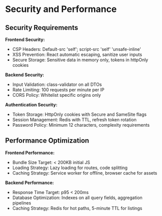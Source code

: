 # Security and Performance

## Security Requirements

**Frontend Security:**
- CSP Headers: Default-src 'self'; script-src 'self' 'unsafe-inline'
- XSS Prevention: React automatic escaping, sanitize user inputs
- Secure Storage: Sensitive data in memory only, tokens in httpOnly cookies

**Backend Security:**
- Input Validation: class-validator on all DTOs
- Rate Limiting: 100 requests per minute per IP
- CORS Policy: Whitelist specific origins only

**Authentication Security:**
- Token Storage: HttpOnly cookies with Secure and SameSite flags
- Session Management: Redis with TTL, refresh token rotation
- Password Policy: Minimum 12 characters, complexity requirements

## Performance Optimization

**Frontend Performance:**
- Bundle Size Target: < 200KB initial JS
- Loading Strategy: Lazy loading for routes, code splitting
- Caching Strategy: Service worker for offline, browser cache for assets

**Backend Performance:**
- Response Time Target: p95 < 200ms
- Database Optimization: Indexes on all query fields, aggregation pipelines
- Caching Strategy: Redis for hot paths, 5-minute TTL for listings

